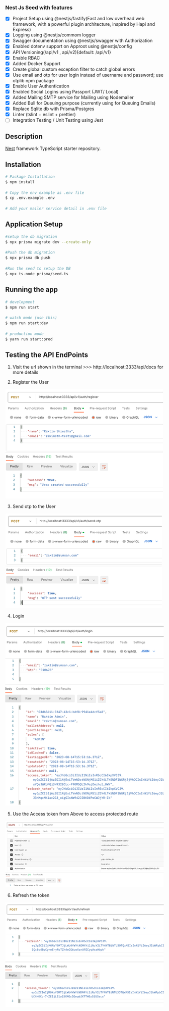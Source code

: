 ### Nest Js Seed with features

- [x] Project Setup using @nestjs/fastify(Fast and low overhead web framework, with a powerful plugin architecture, inspired by Hapi and Express)
- [x] Logging using @nestjs/commom logger
- [x] Swagger documentation using @nestjs/swagger with Authorization
- [x] Enabled dotenv support on Approot using @nestjs/config
- [x] API Versioning(/api/v1 , api/v2){default: /api/v1}
- [x] Enable RBAC
- [x] Added Docker Support
- [x] Create global custom exception filter to catch global errors
- [x] Use email and otp for user login instead of username and password; use otplib npm package
- [x] Enable User Authentication
- [x] Enabled Social Logins using Passport (JWT/ Local)
- [x] Added Mailing SMTP service for Mailing using Nodemailer
- [x] Added Bull for Queuing purpose (currently using for Queuing Emails)
- [x] Replace Sqlite db with Prisma/Postgres
- [x] Linter (tslint + eslint + prettier)
- [ ] Integration Testing / Unit Testing using Jest

## Description

[Nest](https://github.com/nestjs/nest) framework TypeScript starter repository.

## Installation

```bash
# Package Installation
$ npm install

# Copy the env example as .env file
$ cp .env.example .env

# Add your mailer service detail in .env file
```

## Application Setup

```bash
#setup the db migration
$ npx prisma migrate dev --create-only

#Push the db migration
$ npx prisma db push

#Run the seed to setup the DB
$ npx ts-node prisma/seed.ts
```

## Running the app

```bash
# development
$ npm run start

# watch mode (use this)
$ npm run start:dev

# production mode
$ yarn run start:prod
```

## Testing the API EndPoints

1. Visit the url shown in the terminal >>> http://localhost:3333/api/docs for more details

2. Register the User

![Register](./images/register.png)

3. Send otp to the User

![Send OTP](./images/send-otp.png)

4. Login

![Login](./images/login.png)

5. Use the Access token from Above to access protected route

![Delete User Protected Route](./images/delete-user.png)

6. Refresh the token

![Refresh](./images/refresh-token.png)
